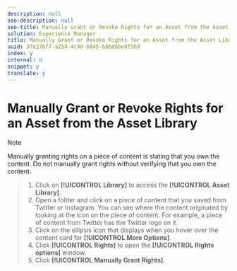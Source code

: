 ```yaml
---
description: null
seo-description: null
seo-title: Manually Grant or Revoke Rights for an Asset from the Asset Library
solution: Experience Manager
title: Manually Grant or Revoke Rights for an Asset from the Asset Library
uuid: 37e276f7-a254-4c4d-b845-6bbd6be8f5b9
index: y
internal: n
snippet: y
translate: y
---
```


# Manually Grant or Revoke Rights for an Asset from the Asset Library


>[!NOTE]
>
>Manually granting rights on a piece of content is stating that you own the content. Do not manually grant rights without verifying that you own the content.


>1. Click on **[!UICONTROL  Library]** to access the **[!UICONTROL  Asset Library]**.
>1. Open a folder and click on a piece of content that you saved from Twitter or Instagram. You can see where the content originated by looking at the icon on the piece of content. For example, a piece of content from Twitter has the Twitter logo on it.
>1. Click on the ellipsis icon that displays when you hover over the content card for **[!UICONTROL  More Options]**.
>1. Click **[!UICONTROL  Rights]** to open the **[!UICONTROL  Rights options]** window.
>1. Click **[!UICONTROL  Manually Grant Rights]**.
